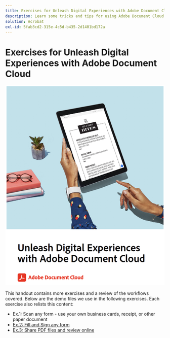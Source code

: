 ```yaml
---
title: Exercises for Unleash Digital Experiences with Adobe Document Cloud
description: Learn some tricks and tips for using Adobe Document Cloud
solution: Acrobat
exl-id: 5fab3cd2-315e-4c5d-b435-2d1401bd172a
---
```

# Exercises for Unleash Digital Experiences with Adobe Document Cloud

[![image](assets/rebrand.png)](assets/Unleash_Digital_Experiences_with_Adobe_Document_Cloud.pdf)

This handout contains more exercises and a review of the workflows covered. Below are the demo files we use in the following exercises. Each exercise also relists this content:

* Ex.1: Scan any form - use your own business cards, receipt, or other paper document
* [Ex.2: Fill and Sign any form](assets/03_FillSignScan.zip)
* [Ex.3: Share PDF files and review online](assets/01_Review.zip)
